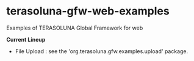 terasoluna-gfw-web-examples
===========================

Examples of TERASOLUNA Global Framework for web

**Current Lineup**

* File Upload : see the 'org.terasoluna.gfw.examples.upload' package.

